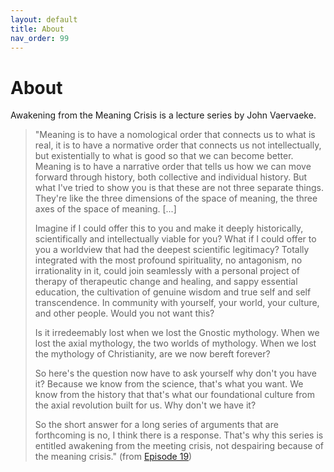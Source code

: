 ```yaml
---
layout: default
title: About
nav_order: 99
---
```


# About

Awakening from the Meaning Crisis is a lecture series by John Vaervaeke.


>"Meaning is to have a nomological order that connects us to what is real, it is to have a normative order that connects us not intellectually, but existentially to what is good so that we can become better. Meaning is to have a narrative order that tells us how we can move forward through history, both collective and individual history. But what I've tried to show you is that these are not three separate things. They're like the three dimensions of the space of meaning, the three axes of the space of meaning. [...] 
>
>Imagine if I could offer this to you and make it deeply historically, scientifically and intellectually viable for you? What if I could offer to you a worldview that had the deepest scientific legitimacy? Totally integrated with the most profound spirituality, no antagonism, no irrationality in it, could join seamlessly with a personal project of therapy of therapeutic change and healing, and sappy essential education, the cultivation of genuine wisdom and true self and self transcendence. In community with yourself, your world, your culture, and other people. Would you not want this? 
>
>Is it irredeemably lost when we lost the Gnostic mythology. When we lost the axial mythology, the two worlds of mythology. When we lost the mythology of Christianity, are we now bereft forever?
>
>So here's the question now have to ask yourself why don't you have it? Because we know from the science, that's what you want. We know from the history that that's what our  foundational culture from the axial revolution built for us. Why don't we have it?
>
>So the short answer for a long series of arguments that are forthcoming is no, I think there is a response. That's why this series is entitled awakening from the meeting crisis, not despairing because of the meaning crisis." (from [Episode 19](/episodes/19))

